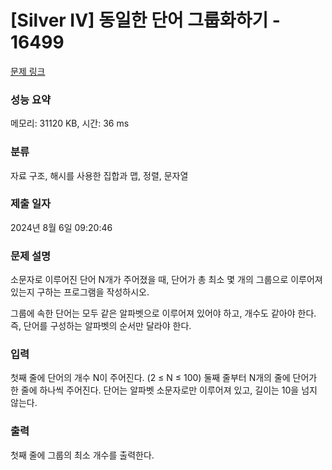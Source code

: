 # [Silver IV] 동일한 단어 그룹화하기 - 16499 

[문제 링크](https://www.acmicpc.net/problem/16499) 

### 성능 요약

메모리: 31120 KB, 시간: 36 ms

### 분류

자료 구조, 해시를 사용한 집합과 맵, 정렬, 문자열

### 제출 일자

2024년 8월 6일 09:20:46

### 문제 설명

<p>소문자로 이루어진 단어 N개가 주어졌을 때, 단어가 총 최소 몇 개의 그룹으로 이루어져 있는지 구하는 프로그램을 작성하시오.</p>

<p>그룹에 속한 단어는 모두 같은 알파벳으로 이루어져 있어야 하고, 개수도 같아야 한다. 즉, 단어를 구성하는 알파벳의 순서만 달라야 한다.</p>

### 입력 

 <p>첫째 줄에 단어의 개수 N이 주어진다. (2 ≤ N ≤ 100) 둘째 줄부터 N개의 줄에 단어가 한 줄에 하나씩 주어진다. 단어는 알파벳 소문자로만 이루어져 있고, 길이는 10을 넘지 않는다.</p>

### 출력 

 <p>첫째 줄에 그룹의 최소 개수를 출력한다.</p>

